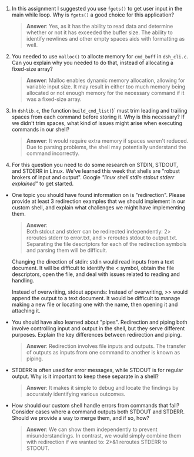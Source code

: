 1. In this assignment I suggested you use `fgets()` to get user input in the main while loop. Why is `fgets()` a good choice for this application?

   > **Answer**: Yes, as it has the ability to read data and determine whether or not it has exceeded the buffer size. The ability to identify newlines and other empty spaces aids with formatting as well.

2. You needed to use `malloc()` to allocte memory for `cmd_buff` in `dsh_cli.c`. Can you explain why you needed to do that, instead of allocating a fixed-size array?

   > **Answer**: Malloc enables dynamic memory allocation, allowing for variable input size. It may result in either too much memory being allocated or not enough memory for the necessary command if it was a fixed-size array.

3. In `dshlib.c`, the function `build_cmd_list(`)` must trim leading and trailing spaces from each command before storing it. Why is this necessary? If we didn't trim spaces, what kind of issues might arise when executing commands in our shell?

   > **Answer**: It would require extra memory if spaces weren't reduced. Due to parsing problems, the shell may potentially understand the command incorrectly.

4. For this question you need to do some research on STDIN, STDOUT, and STDERR in Linux. We've learned this week that shells are "robust brokers of input and output". Google _"linux shell stdin stdout stderr explained"_ to get started.

- One topic you should have found information on is "redirection". Please provide at least 3 redirection examples that we should implement in our custom shell, and explain what challenges we might have implementing them.

  > **Answer**:  
  >  Both stdout and stderr can be redirected independently: 2> reroutes stderr to error.txt, and > reroutes stdout to output.txt. Separating the file descriptors for each of the redirection symbols and parsing them will be difficult.

  Changing the direction of stdin: stdin would read inputs from a text document. It will be difficult to identify the < symbol, obtain the file descriptors, open the file, and deal with issues related to reading and handling.

  Instead of overwriting, stdout appends: Instead of overwriting, >> would append the output to a text document. It would be difficult to manage making a new file or locating one with the name, then opening it and attaching it.

- You should have also learned about "pipes". Redirection and piping both involve controlling input and output in the shell, but they serve different purposes. Explain the key differences between redirection and piping.

  > **Answer**: Redirection involves file inputs and outputs. The transfer of outputs as inputs from one command to another is known as piping.

- STDERR is often used for error messages, while STDOUT is for regular output. Why is it important to keep these separate in a shell?

  > **Answer**: It makes it simple to debug and locate the findings by accurately identifying various outcomes.

- How should our custom shell handle errors from commands that fail? Consider cases where a command outputs both STDOUT and STDERR. Should we provide a way to merge them, and if so, how?

  > **Answer**: We can show them independently to prevent misunderstandings. In contrast, we would simply combine them with redirection if we wanted to: 2>&1 reroutes STDERR to STDOUT.
